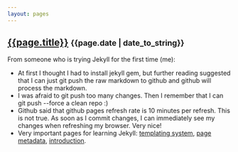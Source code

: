 ```yaml
---
layout: pages
---
```

## [{{page.title}}]({{page.url}}) <small>{{page.date | date_to_string}}</small>

From someone who is trying Jekyll for the first time (me):
* At first I thought I had to install jekyll gem, but further reading suggested that I can just git push the raw markdown to github and github will process the markdown.
* I was afraid to git push too many changes. Then I remember that I can git push --force a clean repo :)
* Github said that github pages refresh rate is 10 minutes per refresh. This is not true. As soon as I commit changes, I can immediately see my changes when refreshing my browser. Very nice!
* Very important pages for learning Jekyll: [templating system](https://github.com/mojombo/jekyll/wiki/Template-Data), [page metadata](https://github.com/mojombo/jekyll/wiki/YAML-Front-Matter), [introduction](http://jekyllbootstrap.com/lessons/jekyll-introduction.html).
